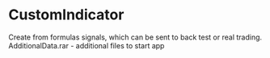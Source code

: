 # CustomIndicator
Create from formulas signals, which can be sent to back test or real trading. 
AdditionalData.rar - additional files to start app 
